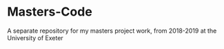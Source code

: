 # Masters-Code
A separate repository for my masters project work, from 2018-2019 at the University of Exeter 
